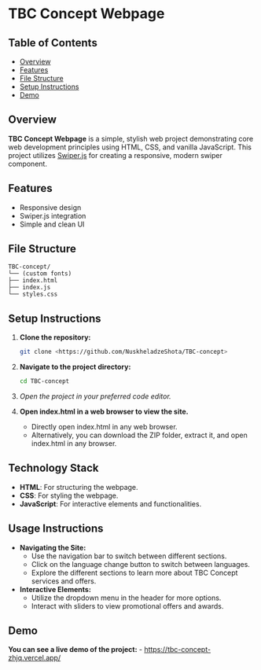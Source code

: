 # TBC Concept Webpage

## Table of Contents

- [Overview](#overview)
- [Features](#features)
- [File Structure](#file-structure)
- [Setup Instructions](#setup-instructions)
- [Demo](#demo)

## Overview

**TBC Concept Webpage** is a simple, stylish web project demonstrating core web development principles using HTML, CSS, and vanilla JavaScript. This project utilizes [Swiper.js](https://swiperjs.com/) for creating a responsive, modern swiper component.

## Features

- Responsive design
- Swiper.js integration
- Simple and clean UI

## File Structure

```plaintext
TBC-concept/
└── (custom fonts)
├── index.html
├── index.js
└── styles.css
```
## Setup Instructions

1. **Clone the repository:**

    ```bash
    git clone <https://github.com/NuskheladzeShota/TBC-concept>
    ```

2. **Navigate to the project directory:**

    ```bash
    cd TBC-concept
    ```

3. *Open the project in your preferred code editor.*

4. **Open index.html in a web browser to view the site.**
    - Directly open index.html in any web browser.
    - Alternatively, you can download the ZIP folder, extract it, and open index.html in any browser.

## Technology Stack

- **HTML**: For structuring the webpage.
- **CSS**: For styling the webpage.
- **JavaScript**: For interactive elements and functionalities.

## Usage Instructions

- **Navigating the Site:**
  - Use the navigation bar to switch between different sections.
  - Click on the language change button to switch between languages.
  - Explore the different sections to learn more about TBC Concept services and offers.
- **Interactive Elements:**
  - Utilize the dropdown menu in the header for more options.
  - Interact with sliders to view promotional offers and awards.

## Demo
  **You can see a live demo of the project:**
    - <https://tbc-concept-zhjq.vercel.app/>




